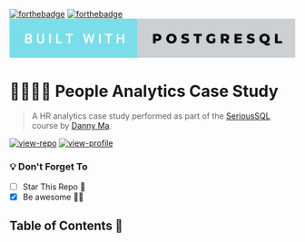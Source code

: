 [![forthebadge](https://forthebadge.com/images/badges/contains-technical-debt.svg)](https://forthebadge.com) [![forthebadge](https://forthebadge.com/images/badges/powered-by-coffee.svg)](https://forthebadge.com) [![forthebadge](https://github.com/iaks23/People-Analytics-Case-Study/blob/main/img/built-with-postgresql.svg)](https://forthebadge.com)

# 👨‍👩‍👧‍👦 People Analytics Case Study

> A HR analytics case study performed as part of the [SeriousSQL](https://www.datawithdanny.com) course by [Danny Ma](https://www.linkedin.com/in/datawithdanny/).

[![view-repo](https://img.shields.io/badge/View-Repo-blueviolet)](https://github.com/iaks23?tab=repositories)
[![view-profile](https://img.shields.io/badge/Go%20To-Profile-orange)](https://github.com/iaks23)

### 💡 Don't Forget To
 
- [ ] Star This Repo 🌟
- [x] Be awesome 💃🏻

## Table of Contents 📖
